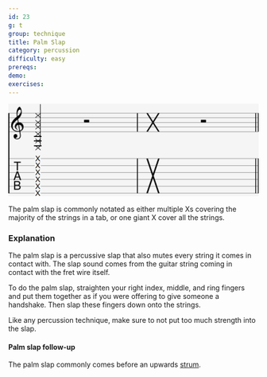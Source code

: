 ```yaml
---
id: 23
g: t
group: technique
title: Palm Slap
category: percussion
difficulty: easy
prereqs: 
demo: 
exercises:
---
```


<div class="tabImg">
  <img src="palm-slap.jpg" />
</div>

The palm slap is commonly notated as either multiple Xs covering the majority of the strings in a tab, or one giant X cover all the strings.

### Explanation

The palm slap is a percussive slap that also <span class="tt" data-tip="stop the strings from ringing">mutes</span> every string it comes in contact with. The slap sound comes from the guitar string coming in contact with the <span class="tt" data-tip="the metal strips on your fretboard">fret wire</span> itself.

To do the palm slap, straighten your right index, middle, and ring fingers and put them together as if you were offering to give someone a handshake. Then slap these fingers down onto the strings.

Like any percussion technique, make sure to not put too much strength into the slap. 

#### Palm slap follow-up

The palm slap commonly comes before an upwards [strum](16).